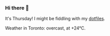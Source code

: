 ### Hi there :wave:

It's Thursday! I might be fiddling with my [dotfiles](https://github.com/bewuethr/dotfiles).

Weather in Toronto: overcast, at +24°C.
